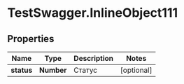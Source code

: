 # TestSwagger.InlineObject111

## Properties

Name | Type | Description | Notes
------------ | ------------- | ------------- | -------------
**status** | **Number** | Статус | [optional] 


